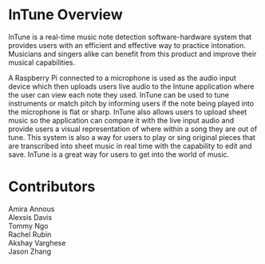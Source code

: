 # InTune Overview
InTune is a real-time music note detection software-hardware system that provides users with an efficient and effective way to practice intonation. Musicians and singers alike can benefit from this product and improve their musical capabilities. </br>

A Raspberry Pi connected to a microphone is used as the audio input device which then uploads users live audio to the Intune application where the user can view each note they used. InTune can be used to tune instruments or match pitch by informing users if the note being played into the microphone is flat or sharp. InTune also allows users to upload sheet music so the application can compare it with the live input audio and provide users a visual representation of where within a song they are out of tune. This system is also a way for users to play or sing original pieces that are transcribed into sheet music in real time with the capability to edit and save. InTune is a great way for users to get into the world of music.

# Contributors
Amira Annous </br>
Alexsis Davis</br>
Tommy Ngo</br>
Rachel Rubin</br>
Akshay Varghese</br>
Jason Zhang
